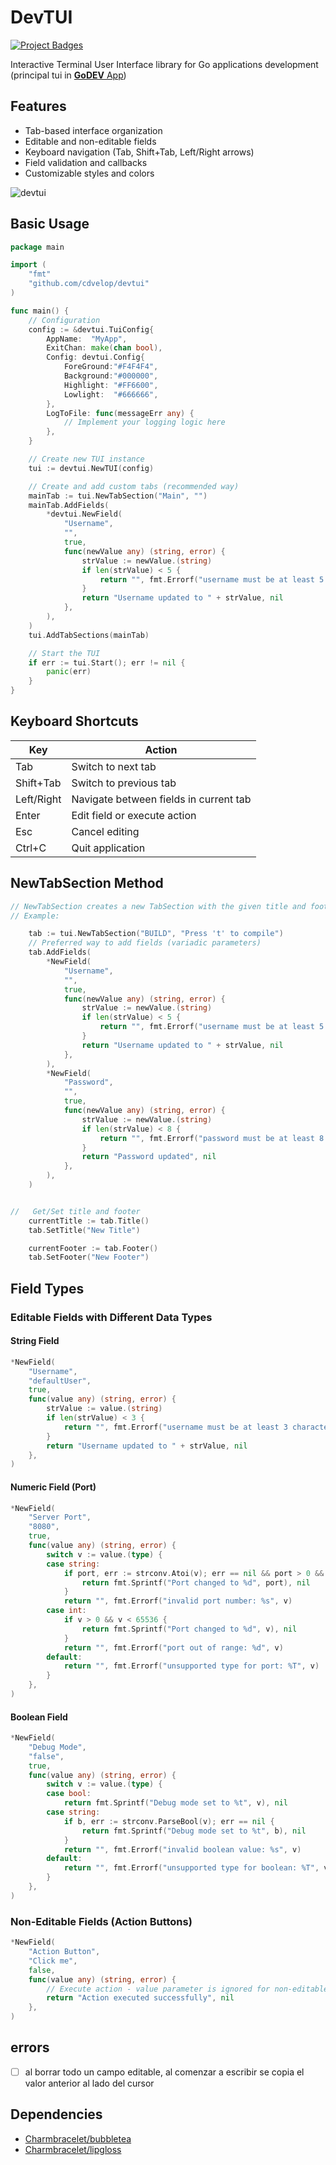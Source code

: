 # DevTUI
<!-- START_SECTION:BADGES_SECTION -->
<a href="docs/img/badges.svg"><img src="docs/img/badges.svg" alt="Project Badges" title="Generated by badges.sh from github.com/cdvelop/devscripts"></a>
<!-- END_SECTION:BADGES_SECTION -->

Interactive Terminal User Interface library for Go applications development (principal tui in [**GoDEV** App](https://github.com/cdvelop/godev))

## Features

- Tab-based interface organization
- Editable and non-editable fields
- Keyboard navigation (Tab, Shift+Tab, Left/Right arrows)
- Field validation and callbacks
- Customizable styles and colors

![devtui](tui.jpg)


## Basic Usage

```go
package main

import (
	"fmt"
	"github.com/cdvelop/devtui"
)

func main() {
	// Configuration
	config := &devtui.TuiConfig{
		AppName:  "MyApp", 
		ExitChan: make(chan bool),
		Config: devtui.Config{
			ForeGround:"#F4F4F4",
			Background:"#000000",
			Highlight: "#FF6600",
			Lowlight:  "#666666",
		},
		LogToFile: func(messageErr any) {
			// Implement your logging logic here
		},
	}

	// Create new TUI instance
	tui := devtui.NewTUI(config)

	// Create and add custom tabs (recommended way)
	mainTab := tui.NewTabSection("Main", "")
	mainTab.AddFields(
		*devtui.NewField(
			"Username",
			"",
			true,
			func(newValue any) (string, error) {
				strValue := newValue.(string)
				if len(strValue) < 5 {
					return "", fmt.Errorf("username must be at least 5 characters")
				}
				return "Username updated to " + strValue, nil
			},
		),
	)
	tui.AddTabSections(mainTab)

	// Start the TUI
	if err := tui.Start(); err != nil {
		panic(err)
	}
}
```

## Keyboard Shortcuts

| Key          | Action                                 |
|--------------|----------------------------------------|
| Tab          | Switch to next tab                     |
| Shift+Tab    | Switch to previous tab                 |
| Left/Right   | Navigate between fields in current tab |
| Enter        | Edit field or execute action           |
| Esc          | Cancel editing                         |
| Ctrl+C       | Quit application                       |

## NewTabSection Method

```go
// NewTabSection creates a new TabSection with the given title and footer
// Example:

	tab := tui.NewTabSection("BUILD", "Press 't' to compile")
	// Preferred way to add fields (variadic parameters)
	tab.AddFields(
		*NewField(
			"Username",
			"",
			true,
			func(newValue any) (string, error) {
				strValue := newValue.(string)
				if len(strValue) < 5 {
					return "", fmt.Errorf("username must be at least 5 characters")
				}
				return "Username updated to " + strValue, nil
			},
		),
		*NewField(
			"Password",
			"",
			true,
			func(newValue any) (string, error) {
				strValue := newValue.(string)
				if len(strValue) < 8 {
					return "", fmt.Errorf("password must be at least 8 characters")
				}
				return "Password updated", nil
			},
		),
	)


//	 Get/Set title and footer
	currentTitle := tab.Title()
	tab.SetTitle("New Title")

	currentFooter := tab.Footer() 
	tab.SetFooter("New Footer")
```

## Field Types

### Editable Fields with Different Data Types

#### String Field
```go
*NewField(
	"Username", 
	"defaultUser", 
	true, 
	func(value any) (string, error) {
		strValue := value.(string)
		if len(strValue) < 3 {
			return "", fmt.Errorf("username must be at least 3 characters")
		}
		return "Username updated to " + strValue, nil
	},
)
```

#### Numeric Field (Port)
```go
*NewField(
	"Server Port", 
	"8080", 
	true, 
	func(value any) (string, error) {
		switch v := value.(type) {
		case string:
			if port, err := strconv.Atoi(v); err == nil && port > 0 && port < 65536 {
				return fmt.Sprintf("Port changed to %d", port), nil
			}
			return "", fmt.Errorf("invalid port number: %s", v)
		case int:
			if v > 0 && v < 65536 {
				return fmt.Sprintf("Port changed to %d", v), nil
			}
			return "", fmt.Errorf("port out of range: %d", v)
		default:
			return "", fmt.Errorf("unsupported type for port: %T", v)
		}
	},
)
```

#### Boolean Field
```go
*NewField(
	"Debug Mode", 
	"false", 
	true, 
	func(value any) (string, error) {
		switch v := value.(type) {
		case bool:
			return fmt.Sprintf("Debug mode set to %t", v), nil
		case string:
			if b, err := strconv.ParseBool(v); err == nil {
				return fmt.Sprintf("Debug mode set to %t", b), nil
			}
			return "", fmt.Errorf("invalid boolean value: %s", v)
		default:
			return "", fmt.Errorf("unsupported type for boolean: %T", v)
		}
	},
)
```

### Non-Editable Fields (Action Buttons)
```go
*NewField(
	"Action Button", 
	"Click me", 
	false, 
	func(value any) (string, error) {
		// Execute action - value parameter is ignored for non-editable fields
		return "Action executed successfully", nil
	},
)
```

## errors
- [ ] al borrar todo un campo editable, al comenzar a escribir se copia el valor anterior al lado del cursor 

## Dependencies

- [Charmbracelet/bubbletea](https://github.com/charmbracelet/bubbletea)
- [Charmbracelet/lipgloss](https://github.com/charmbracelet/lipgloss)
